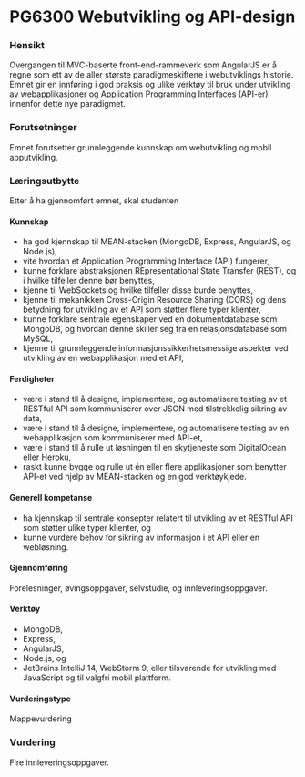 # PG6300 Webutvikling og API-design

### Hensikt
Overgangen til MVC-baserte front-end-rammeverk som AngularJS er å regne som ett av de aller største paradigmeskiftene i webutviklings historie. Emnet gir en innføring i god praksis og ulike verktøy til bruk under utvikling av webapplikasjoner og Application Programming Interfaces (API-er) innenfor dette nye paradigmet.

### Forutsetninger
Emnet forutsetter grunnleggende kunnskap om webutvikling og mobil apputvikling.

### Læringsutbytte
Etter å ha gjennomført emnet, skal studenten

#### Kunnskap
* ha god kjennskap til MEAN-stacken (MongoDB, Express, AngularJS, og Node.js),
* vite hvordan et Application Programming Interface (API) fungerer,
* kunne forklare abstraksjonen REpresentational State Transfer (REST), og i hvilke tilfeller denne bør benyttes,
* kjenne til WebSockets og hvilke tilfeller disse burde benyttes,
* kjenne til mekanikken Cross-Origin Resource Sharing (CORS) og dens betydning for utvikling av et API som støtter flere typer klienter,
* kunne forklare sentrale egenskaper ved en dokumentdatabase som MongoDB, og hvordan denne skiller seg fra en relasjonsdatabase som MySQL,
* kjenne til grunnleggende informasjonssikkerhetsmessige aspekter ved utvikling av en webapplikasjon med et API,

#### Ferdigheter
* være i stand til å designe, implementere, og automatisere testing av et RESTful API som kommuniserer over JSON med tilstrekkelig sikring av data,
* være i stand til å designe, implementere, og automatisere testing av en webapplikasjon som kommuniserer med API-et,
* være i stand til å rulle ut løsningen til en skytjeneste som DigitalOcean eller Heroku,
* raskt kunne bygge og rulle ut én eller flere applikasjoner som benytter API-et ved hjelp av MEAN-stacken og en god verktøykjede.

#### Generell kompetanse
* ha kjennskap til sentrale konsepter relatert til utvikling av et RESTful API som støtter ulike typer klienter, og
* kunne vurdere behov for sikring av informasjon i et API eller en webløsning.


#### Gjennomføring
Forelesninger, øvingsoppgaver, selvstudie, og innleveringsoppgaver.

#### Verktøy
* MongoDB,
* Express,
* AngularJS,
* Node.js, og
* JetBrains IntelliJ 14, WebStorm 9, eller tilsvarende for utvikling med JavaScript og til valgfri mobil plattform.

#### Vurderingstype
Mappevurdering

### Vurdering
Fire innleveringsoppgaver.
